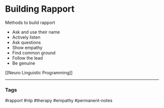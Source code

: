 # Building Rapport

Methods to build rapport

- Ask and use their name
- Actively listen
- Ask questions
- Show empathy
- Find common ground
- Follow the lead
- Be genuine

[[Neuro Linguistic Programming]]

---
### Tags
#rapport #nlp #therapy #empathy #permanent-notes
